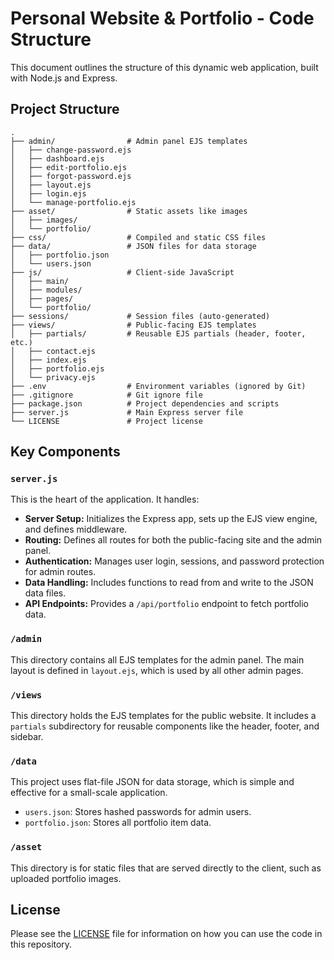 # Personal Website & Portfolio - Code Structure

This document outlines the structure of this dynamic web application, built with Node.js and Express.

## Project Structure

```
.
├── admin/                # Admin panel EJS templates
│   ├── change-password.ejs
│   ├── dashboard.ejs
│   ├── edit-portfolio.ejs
│   ├── forgot-password.ejs
│   ├── layout.ejs
│   ├── login.ejs
│   └── manage-portfolio.ejs
├── asset/                # Static assets like images
│   ├── images/
│   └── portfolio/
├── css/                  # Compiled and static CSS files
├── data/                 # JSON files for data storage
│   ├── portfolio.json
│   └── users.json
├── js/                   # Client-side JavaScript
│   ├── main/
│   ├── modules/
│   ├── pages/
│   └── portfolio/
├── sessions/             # Session files (auto-generated)
├── views/                # Public-facing EJS templates
│   ├── partials/         # Reusable EJS partials (header, footer, etc.)
│   ├── contact.ejs
│   ├── index.ejs
│   ├── portfolio.ejs
│   └── privacy.ejs
├── .env                  # Environment variables (ignored by Git)
├── .gitignore            # Git ignore file
├── package.json          # Project dependencies and scripts
├── server.js             # Main Express server file
└── LICENSE               # Project license
```

## Key Components

### `server.js`

This is the heart of the application. It handles:
*   **Server Setup:** Initializes the Express app, sets up the EJS view engine, and defines middleware.
*   **Routing:** Defines all routes for both the public-facing site and the admin panel.
*   **Authentication:** Manages user login, sessions, and password protection for admin routes.
*   **Data Handling:** Includes functions to read from and write to the JSON data files.
*   **API Endpoints:** Provides a `/api/portfolio` endpoint to fetch portfolio data.

### `/admin`

This directory contains all EJS templates for the admin panel. The main layout is defined in `layout.ejs`, which is used by all other admin pages.

### `/views`

This directory holds the EJS templates for the public website. It includes a `partials` subdirectory for reusable components like the header, footer, and sidebar.

### `/data`

This project uses flat-file JSON for data storage, which is simple and effective for a small-scale application.
*   `users.json`: Stores hashed passwords for admin users.
*   `portfolio.json`: Stores all portfolio item data.

### `/asset`

This directory is for static files that are served directly to the client, such as uploaded portfolio images.

## License

Please see the [LICENSE](LICENSE) file for information on how you can use the code in this repository.
